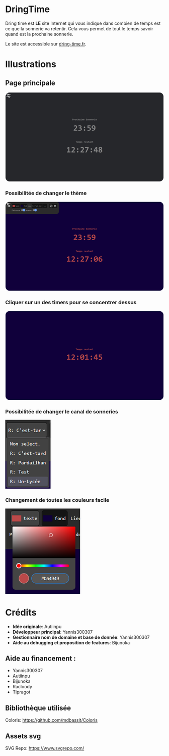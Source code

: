 # **DringTime**

Dring time est **LE** site Internet qui vous indique dans combien de temps est ce que la sonnerie va retentir. Cela vous permet de tout le temps savoir quand est la prochaine sonnerie.

Le site est accessible sur [dring-time.fr](https://dring-time.fr).

# Illustrations

## Page principale

![main-screenshot](https://github.com/PardaSuperDev/DringTime/blob/main/.github/repo_assets/dring-time-screenshot-1.png?raw=true)

### Possibilitée de changer le thème

![other-color-screenshot](https://github.com/PardaSuperDev/DringTime/blob/main/.github/repo_assets/dring-time-screenshot-2.png?raw=true)

### Cliquer sur un des timers pour se concentrer dessus

![timer-focus-screenshot](https://github.com/PardaSuperDev/DringTime/blob/main/.github/repo_assets/dring-time-screenshot-3.png?raw=true)

### Possibilitée de changer le canal de sonneries

![provider-select-screenshot](https://github.com/PardaSuperDev/DringTime/blob/main/.github/repo_assets/dring-time-provider-selection-screenshot.png?raw=true)

### Changement de toutes les couleurs facile

![other-color-screenshot](https://github.com/PardaSuperDev/DringTime/blob/main/.github/repo_assets/dring-time-color-selection-screenshot.png?raw=true)

# Crédits

- **Idée originale**: Autiinpu
- **Développeur principal**: Yannis300307
- **Gestionnaire nom de domaine et base de donnée**: Yannis300307
- **Aide au debugging et proposition de features**: Bijunoka

## Aide au financement :
- Yannis300307
- Autiinpu
- Bijunoka
- Racloody
- Tipragot

<!-- Ajouter lien vers page des crédits -->

## Bibliothèque utilisée

Coloris: https://github.com/mdbassit/Coloris

## Assets svg

SVG Repo: https://www.svgrepo.com/

